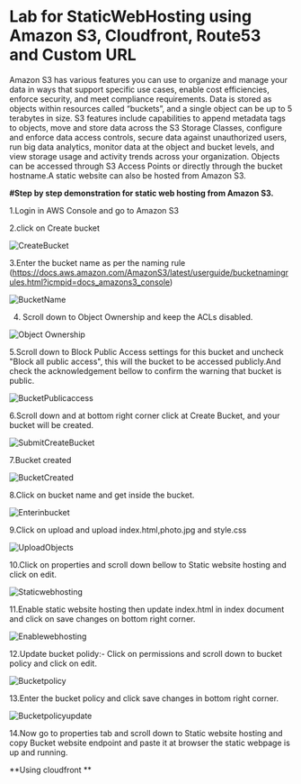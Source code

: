 # Lab for StaticWebHosting using Amazon S3, Cloudfront, Route53 and Custom URL
Amazon S3 has various features you can use to organize and manage your data in ways that support specific use cases, enable cost efficiencies, enforce security, and meet compliance requirements. Data is stored as objects within resources called “buckets”, and a single object can be up to 5 terabytes in size. S3 features include capabilities to append metadata tags to objects, move and store data across the S3 Storage Classes, configure and enforce data access controls, secure data against unauthorized users, run big data analytics, monitor data at the object and bucket levels, and view storage usage and activity trends across your organization. Objects can be accessed through S3 Access Points or directly through the bucket hostname.A static website can also be hosted from Amazon S3.

**#Step by step demonstration for static web hosting from Amazon S3.**

1.Login in AWS Console and go to Amazon S3

2.click on Create bucket

![CreateBucket](https://github.com/subir15/StaticWebHosting/assets/102404093/a10fc955-5f8f-47f6-ac6f-69d8bbb52105)

3.Enter the bucket name as per the naming rule (https://docs.aws.amazon.com/AmazonS3/latest/userguide/bucketnamingrules.html?icmpid=docs_amazons3_console)

![BucketName](https://github.com/subir15/StaticWebHosting/assets/102404093/d3e05d04-a0f5-4f03-a093-e61ee9a7060d)

4. Scroll down to Object Ownership and keep the ACLs disabled.

![Object Ownership](https://github.com/subir15/StaticWebHosting/assets/102404093/a1c6928d-f25d-44fe-ae3b-d70adb6a493f)

5.Scroll down to Block Public Access settings for this bucket and uncheck "Block all public access", this will the bucket to be accessed publicly.And check the acknowledgement bellow to confirm the warning that bucket is public.

![BucketPublicaccess](https://github.com/subir15/StaticWebHosting/assets/102404093/2db50a02-3251-4f04-804f-45ab429a291a)

6.Scroll down and at bottom right corner click at Create Bucket, and your bucket will be created.

![SubmitCreateBucket](https://github.com/subir15/StaticWebHosting/assets/102404093/adf32100-ad4a-418e-ac73-dd0ac88f3eb2)

7.Bucket created

![BucketCreated](https://github.com/subir15/StaticWebHosting/assets/102404093/5fb63dba-987d-4bb1-940f-7952b253c504)

8.Click on bucket name and get inside the bucket.

![Enterinbucket](https://github.com/subir15/StaticWebHosting/assets/102404093/44f32550-7655-43aa-a2a4-34c3d35a87e5)

9.Click on upload and upload index.html,photo.jpg and style.css

![UploadObjects](https://github.com/subir15/StaticWebHosting/assets/102404093/e6abe260-7d06-404f-bf08-5faec9f0b39f)

10.Click on properties and scroll down bellow to Static website hosting and click on edit.

![Staticwebhosting](https://github.com/subir15/StaticWebHosting/assets/102404093/61e09102-c495-4f5f-8092-0e18c7c11bcd)

11.Enable static website hosting then update index.html in index document and click on save changes on bottom right corner.

![Enablewebhosting](https://github.com/subir15/StaticWebHosting/assets/102404093/3abca947-7431-4398-b1b6-eef4d79b3518)

12.Update bucket polidy:- Click on permissions and scroll down to bucket policy and click on edit.

![Bucketpolicy](https://github.com/subir15/StaticWebHosting/assets/102404093/ea2d5920-aa42-4d97-9677-d0c96a8fc951)


13.Enter the bucket policy and click save changes in bottom right corner.

![Bucketpolicyupdate](https://github.com/subir15/StaticWebHosting/assets/102404093/a258ae29-0b77-4c1b-b40a-20b23b1212ce)

14.Now go to properties tab and scroll down to Static website hosting and copy Bucket website endpoint and paste it at browser
   the static webpage is up and running.

**Using cloudfront **








